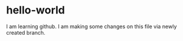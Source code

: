 # hello-world
I am learning github.
I am making some changes on this file via newly created branch.
